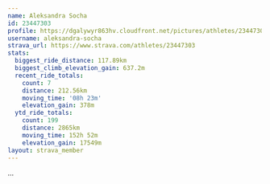 ```yaml
---
name: Aleksandra Socha
id: 23447303
profile: https://dgalywyr863hv.cloudfront.net/pictures/athletes/23447303/14745546/4/large.jpg
username: aleksandra-socha
strava_url: https://www.strava.com/athletes/23447303
stats:
  biggest_ride_distance: 117.89km
  biggest_climb_elevation_gain: 637.2m
  recent_ride_totals:
    count: 7
    distance: 212.56km
    moving_time: '08h 23m'
    elevation_gain: 378m
  ytd_ride_totals:
    count: 199
    distance: 2865km
    moving_time: 152h 52m
    elevation_gain: 17549m
layout: strava_member
--- 
```

...
